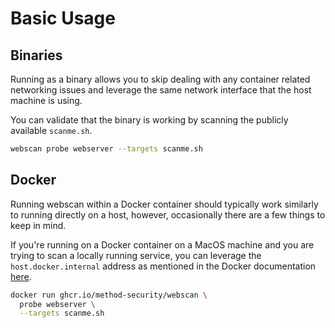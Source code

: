 # Basic Usage

## Binaries

Running as a binary allows you to skip dealing with any container related networking issues and leverage the same network interface that the host machine is using.

You can validate that the binary is working by scanning the publicly available `scanme.sh`.

```bash
webscan probe webserver --targets scanme.sh
```

## Docker

Running webscan within a Docker container should typically work similarly to running directly on a host, however, occasionally there are a few things to keep in mind.

If you're running on a Docker container on a MacOS machine and you are trying to scan a locally running service, you can leverage the `host.docker.internal` address as mentioned in the Docker documentation [here](https://docs.docker.com/desktop/networking/#i-want-to-connect-from-a-container-to-a-service-on-the-host).

```bash
docker run ghcr.io/method-security/webscan \
  probe webserver \
  --targets scanme.sh
```
